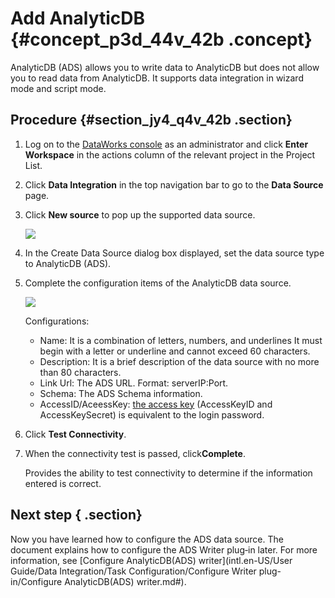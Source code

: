 # Add AnalyticDB {#concept_p3d_44v_42b .concept}

AnalyticDB \(ADS\) allows you to write data to AnalyticDB but does not allow you to read data from AnalyticDB. It supports data integration in wizard mode and script mode.

## Procedure {#section_jy4_q4v_42b .section}

1.  Log on to the [DataWorks console](https://workbench.data.aliyun.com/console) as an administrator and click **Enter Workspace** in the actions column of the relevant project in the Project List.
2.  Click **Data Integration** in the top navigation bar to go to the **Data Source** page.
3.  Click **New source** to pop up the supported data source.

    ![](http://static-aliyun-doc.oss-cn-hangzhou.aliyuncs.com/assets/img/16197/15367289377524_en-US.png)

4.  In the Create Data Source dialog box displayed, set the data source type to AnalyticDB \(ADS\).
5.  Complete the configuration items of the AnalyticDB data source.

    ![](http://static-aliyun-doc.oss-cn-hangzhou.aliyuncs.com/assets/img/16197/15367289377525_en-US.png)

    Configurations:

    -   Name: It is a combination of letters, numbers, and underlines It must begin with a letter or underline and cannot exceed 60 characters.
    -   Description: It is a brief description of the data source with no more than 80 characters.
    -   Link Url: The ADS URL. Format: serverIP:Port.
    -   Schema: The ADS Schema information.
    -   AccessID/AceessKey: [the access key](https://www.alibabacloud.com/help/doc-detail/53045.htm) \(AccessKeyID and AccessKeySecret\) is equivalent to the login password.
6.  Click **Test Connectivity**.
7.  When the connectivity test is passed, click**Complete**.

    Provides the ability to test connectivity to determine if the information entered is correct.


## Next step { .section}

Now you have learned how to configure the ADS data source. The document explains how to configure the ADS Writer plug‑in later. For more information, see [Configure AnalyticDB\(ADS\) writer](intl.en-US/User Guide/Data Integration/Task Configuration/Configure Writer plug-in/Configure AnalyticDB(ADS) writer.md#).

